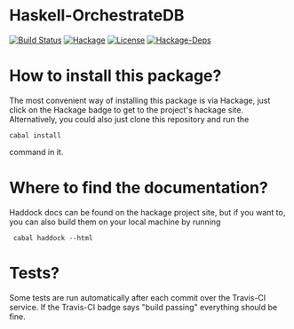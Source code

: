 # Haskell-OrchestrateDB  

[![Build Status](https://travis-ci.org/dwd31415/Haskell-OrchestrateDB.svg?branch=master)](https://travis-ci.org/dwd31415/Haskell-OrchestrateDB) [![Hackage](https://img.shields.io/hackage/v/OrchestrateDB.svg)](http://hackage.haskell.org/package/OrchestrateDB)  [![License](https://img.shields.io/badge/License-BSD%203--Clause-blue.svg)](https://opensource.org/licenses/BSD-3-Clause)  [![Hackage-Deps](https://img.shields.io/hackage-deps/v/OrchestrateDB.svg)](http://hackage.haskell.org/package/OrchestrateDB)

# How to install this package?

The most convenient way of installing this package is via Hackage, just click on the Hackage badge to get to the project's hackage site.
Alternatively, you could also just clone this repository and run the
```
cabal install
```
command in it.

# Where to find the documentation?

Haddock docs can be found on the hackage project site, but if you want to, you can also build them on your local machine by running
```
 cabal haddock --html
```

# Tests?

Some tests are run automatically after each commit over the Travis-CI service. If the Travis-CI badge says "build passing" everything should be fine.

